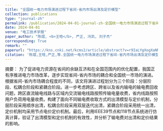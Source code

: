 ```yaml
---
title: "全国统一电力市场演进过程下省间-省内市场出清及定价模型"
collection: publications
type: "journal-zh"
permalink: /publication/2024-04-01-journal-zh-全国统一电力市场演进过程下省间-省内市场出清及定价模型
date: 2024-04-01
venue: "电工技术学报"
paper_author: "陈熠, <b>王晗</b>, 严正, 冯凯, 刘子杰"
corresponding: True
remark: ""
paperurl: "https://kns.cnki.net/kcms2/article/abstract?v=r9IaLYgXogXaNNHoBvYcFNWnTAcygYLnmUywGMKU6ZFzjo2QezTuWRZhh7Ty_Ygbm8SgvX6336iDapvlTqerKIOrCUNtH5fPjvQsKr3JGlsXDDq_erDbv0xtz9mArMTMpdEGYHhj2Oln052bEPNIEU1uHj4tPXIGUzas2e4ctx9Pg-dJG_VKYxZKABiHl3DU&uniplatform=NZKPT&language=CHS"
citation: '陈熠,王晗,严正,等.全国统一电力市场演进过程下省间-省内市场出清及定价模型[J].电工技术学报,2024,39(07):2116-2131.DOI:10.19595/j.cnki.1000-6753.tces.230066.'
---
```


摘要：
为了促进电力资源在省间的余缺互济和在全国范围内的优化配置，我国正有序推进电力市场改革，逐步实现省间-省内市场的耦合和全国统一市场的演进。根据省间-省内市场耦合程度的不同，该文将演进过程划分为三个阶段：分层阶段、松耦合阶段和紧耦合阶段。进一步考虑跨区、跨省以及省内输电的输电费回收问题，跨区直流输电线路与区域内交流输电线路按照传输电量收费，省内线路按照用户负荷用电量收费。构建了面向不同输电费收取方式的出清模型与定价机制，分层阶段采用顺序出清，松耦合阶段采用双层迭代出清，紧耦合阶段采用统一出清，定价机制均采用节点电价定价机制。最后，利用IEEE39节点和118节点系统进行仿真计算，验证了出清模型和定价机制的有效性，并分析了输电费对出清和定价结果的影响。